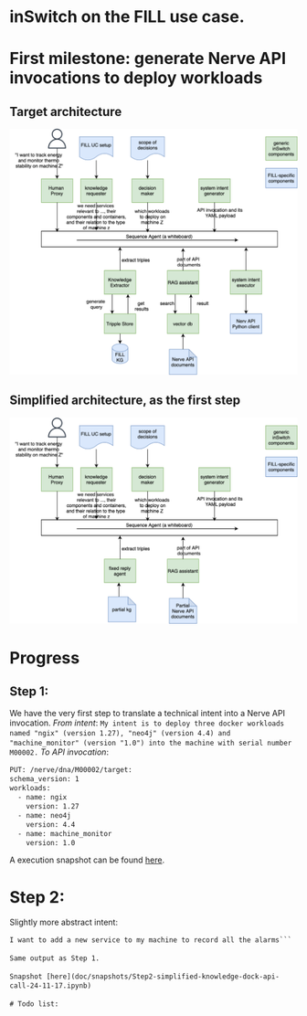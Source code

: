 # inSwitch on the FILL use case.

# First milestone: generate Nerve API invocations to deploy workloads

## Target architecture
![target arch](doc/first-milestone.png)

## Simplified architecture, as the first step
![first step](doc/first-step.png)

# Progress

## Step 1:
We have the very first step to translate a technical intent into a Nerve API invocation.
*From intent*:
```My intent is to deploy three docker workloads named "ngix" (version 1.27), "neo4j" (version 4.4) and "machine_monitor" (version "1.0") into the machine with serial number M00002.```
*To API invocation*:
``` >>>>>>>> EXECUTING FUNCTION make_request...
PUT: /nerve/dna/M00002/target:
schema_version: 1
workloads:
  - name: ngix
    version: 1.27
  - name: neo4j
    version: 4.4
  - name: machine_monitor
    version: 1.0
```

A execution snapshot can be found [here](doc/snapshots/Step1-simplied-doc-api-call-2024-11-15.ipynb).

# Step 2:
Slightly more abstract intent:

```I am Customer1. 
I want to add a new service to my machine to record all the alarms```

Same output as Step 1.

Snapshot [here](doc/snapshots/Step2-simplified-knowledge-dock-api-call-24-11-17.ipynb)

# Todo list:




